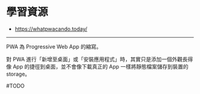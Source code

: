 # 學習資源

- <https://whatpwacando.today/>

---

PWA 為 Progressive Web App 的縮寫。

對 PWA 進行「新增至桌面」或「安裝應用程式」時，其實只是添加一個外觀長得像 App 的捷徑到桌面，並不會像下載真正的 App 一樣將靜態檔案儲存到裝置的 storage。

#TODO
